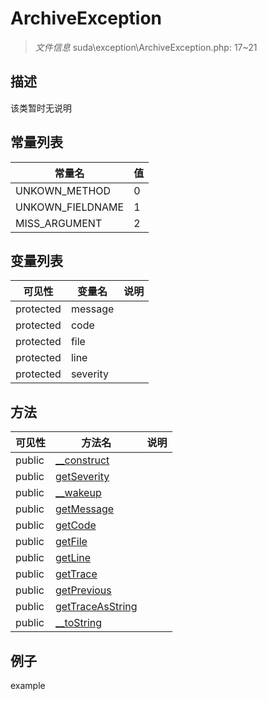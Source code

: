 #  ArchiveException 

> *文件信息* suda\exception\ArchiveException.php: 17~21



## 描述

该类暂时无说明


## 常量列表
| 常量名  |  值|
|--------|----|
|UNKOWN_METHOD | 0 | 
|UNKOWN_FIELDNAME | 1 | 
|MISS_ARGUMENT | 2 | 





## 变量列表
| 可见性 |  变量名   | 说明 |
|--------|----|------|
| protected   | message | | 
| protected   | code | | 
| protected   | file | | 
| protected   | line | | 
| protected   | severity | | 



## 方法


| 可见性 | 方法名 | 说明 |
|--------|-------|------|
| public |[__construct](ArchiveException/__construct.md) |  |
| public |[getSeverity](ArchiveException/getSeverity.md) |  |
| public |[__wakeup](ArchiveException/__wakeup.md) |  |
| public |[getMessage](ArchiveException/getMessage.md) |  |
| public |[getCode](ArchiveException/getCode.md) |  |
| public |[getFile](ArchiveException/getFile.md) |  |
| public |[getLine](ArchiveException/getLine.md) |  |
| public |[getTrace](ArchiveException/getTrace.md) |  |
| public |[getPrevious](ArchiveException/getPrevious.md) |  |
| public |[getTraceAsString](ArchiveException/getTraceAsString.md) |  |
| public |[__toString](ArchiveException/__toString.md) |  |



## 例子

example